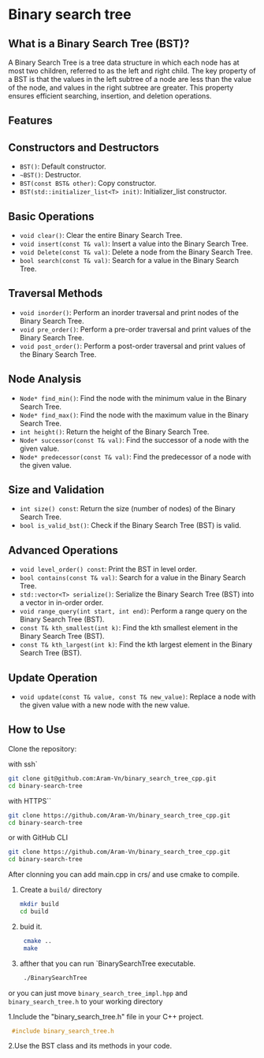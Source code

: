 # Binary search tree

## What is a Binary Search Tree (BST)?
A Binary Search Tree is a tree data structure in which each node has at most two children, referred to as the left and right child. The key property of a BST is that the values in the left subtree of a node are less than the value of the node, and values in the right subtree are greater. This property ensures efficient searching, insertion, and deletion operations.

## Features
## Constructors and Destructors

- `BST()`: Default constructor.
- `~BST()`: Destructor.
- `BST(const BST& other)`: Copy constructor.
- `BST(std::initializer_list<T> init)`: Initializer_list constructor.

## Basic Operations

- `void clear()`: Clear the entire Binary Search Tree.
- `void insert(const T& val)`: Insert a value into the Binary Search Tree.
- `void Delete(const T& val)`: Delete a node from the Binary Search Tree.
- `bool search(const T& val)`: Search for a value in the Binary Search Tree.

## Traversal Methods

- `void inorder()`: Perform an inorder traversal and print nodes of the Binary Search Tree.
- `void pre_order()`: Perform a pre-order traversal and print values of the Binary Search Tree.
- `void post_order()`: Perform a post-order traversal and print values of the Binary Search Tree.

## Node Analysis

- `Node* find_min()`: Find the node with the minimum value in the Binary Search Tree.
- `Node* find_max()`: Find the node with the maximum value in the Binary Search Tree.
- `int height()`: Return the height of the Binary Search Tree.
- `Node* successor(const T& val)`: Find the successor of a node with the given value.
- `Node* predecessor(const T& val)`: Find the predecessor of a node with the given value.

## Size and Validation

- `int size() const`: Return the size (number of nodes) of the Binary Search Tree.
- `bool is_valid_bst()`: Check if the Binary Search Tree (BST) is valid.

## Advanced Operations

- `void level_order() const`: Print the BST in level order.
- `bool contains(const T& val)`: Search for a value in the Binary Search Tree.
- `std::vector<T> serialize()`: Serialize the Binary Search Tree (BST) into a vector in in-order order.
- `void range_query(int start, int end)`: Perform a range query on the Binary Search Tree (BST).
- `const T& kth_smallest(int k)`: Find the kth smallest element in the Binary Search Tree (BST).
- `const T& kth_largest(int k)`: Find the kth largest element in the Binary Search Tree (BST).

## Update Operation

- `void update(const T& value, const T& new_value)`: Replace a node with the given value with a new node with the new value.

## How to Use
Clone the repository:

with ssh`
   ```bash
   git clone git@github.com:Aram-Vn/binary_search_tree_cpp.git
   cd binary-search-tree
   ```
with HTTPS``       
   ```bash
   git clone https://github.com/Aram-Vn/binary_search_tree_cpp.git
   cd binary-search-tree
   ```
or with GitHub CLI
   ```bash
   git clone https://github.com/Aram-Vn/binary_search_tree_cpp.git
   cd binary-search-tree
   ```

After clonning you can add main.cpp in crs/ and use cmake to compile.

1. Create a `build/` directory 
   ```bash
   mkdir build
   cd build
   ```
2. buid it.
   ```bash
    cmake ..    
    make
   ```
3. afther that you can run `BinarySearchTree executable.
   ```bash
    ./BinarySearchTree 
   ```

or you can just move `binary_search_tree_impl.hpp` and `binary_search_tree.h` to your working directory 

1.Include the "binary_search_tree.h" file in your C++ project.
   ```cpp
    #include binary_search_tree.h
   ```
2.Use the BST class and its methods in your code.